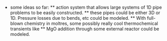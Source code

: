 * some ideas so far:
** action system that allows large systems of 1D pipe problems to be easily constructed.
** these pipes could be either 3D or 1D. Pressure losses due to bends, etc could be modeled.
** With full-blown chemistry in moltres, some possibly really cool thermochemical transients like
** MgO addition through some external reactor could be modeled.
